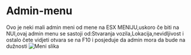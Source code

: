 # Admin-menu
Ovo je neki mali admin meni od mene na ESX MENIJU,uskoro če biti na NUI,ovaj admin menu se sastoji od:Stvaranja vozila,Lokacija,nevidljivost i ostalo čete vidjeti otvara se na F10 i posjeduje da admin mora da bude na dužnosti
![Meni slika](https://user-images.githubusercontent.com/67953605/153505940-3b78da4a-34e7-4e10-9db3-0b1a0f12f58b.png)
